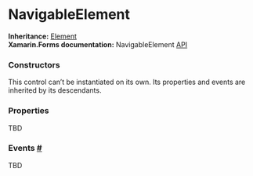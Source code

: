 # NavigableElement

**Inheritance:** [Element](https://docs.fabulous.dev/v2/api/controls/element/)\
**Xamarin.Forms documentation:** NavigableElement [API](https://docs.microsoft.com/en-us/dotnet/api/xamarin.forms.navigableelement)

### Constructors&#x20;

This control can’t be instantiated on its own. Its properties and events are inherited by its descendants.

### Properties&#x20;

TBD

### Events [#](https://docs.fabulous.dev/v2/api/navigable-element/#events) <a href="#events" id="events"></a>

TBD
